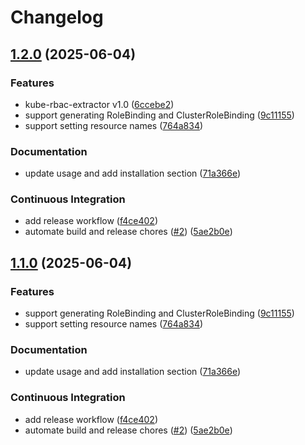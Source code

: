 # Changelog

## [1.2.0](https://github.com/DevOpsHiveHQ/kube-rbac-extractor/compare/v1.1.0...v1.2.0) (2025-06-04)


### Features

* kube-rbac-extractor v1.0 ([6ccebe2](https://github.com/DevOpsHiveHQ/kube-rbac-extractor/commit/6ccebe2d50d53a8ae57bbc5fc5cf3cc92f684952))
* support generating RoleBinding and ClusterRoleBinding ([9c11155](https://github.com/DevOpsHiveHQ/kube-rbac-extractor/commit/9c111556a9ba7a53b6d64085b4190e67fa96c6e0))
* support setting resource names ([764a834](https://github.com/DevOpsHiveHQ/kube-rbac-extractor/commit/764a8349a024549c761efeb215c3a7631734e02b))


### Documentation

* update usage and add installation section ([71a366e](https://github.com/DevOpsHiveHQ/kube-rbac-extractor/commit/71a366ed5a6e99cbc9549e1d185feaeb90af4fd6))


### Continuous Integration

* add release workflow ([f4ce402](https://github.com/DevOpsHiveHQ/kube-rbac-extractor/commit/f4ce40280841a8f7c199c5ae11a2e8b22c4e736d))
* automate build and release chores ([#2](https://github.com/DevOpsHiveHQ/kube-rbac-extractor/issues/2)) ([5ae2b0e](https://github.com/DevOpsHiveHQ/kube-rbac-extractor/commit/5ae2b0ed477dfa108a264278867e350f3630eef3))

## [1.1.0](https://github.com/DevOpsHiveHQ/kube-rbac-extractor/compare/v1.0.0...v1.1.0) (2025-06-04)


### Features

* support generating RoleBinding and ClusterRoleBinding ([9c11155](https://github.com/DevOpsHiveHQ/kube-rbac-extractor/commit/9c111556a9ba7a53b6d64085b4190e67fa96c6e0))
* support setting resource names ([764a834](https://github.com/DevOpsHiveHQ/kube-rbac-extractor/commit/764a8349a024549c761efeb215c3a7631734e02b))


### Documentation

* update usage and add installation section ([71a366e](https://github.com/DevOpsHiveHQ/kube-rbac-extractor/commit/71a366ed5a6e99cbc9549e1d185feaeb90af4fd6))


### Continuous Integration

* add release workflow ([f4ce402](https://github.com/DevOpsHiveHQ/kube-rbac-extractor/commit/f4ce40280841a8f7c199c5ae11a2e8b22c4e736d))
* automate build and release chores ([#2](https://github.com/DevOpsHiveHQ/kube-rbac-extractor/issues/2)) ([5ae2b0e](https://github.com/DevOpsHiveHQ/kube-rbac-extractor/commit/5ae2b0ed477dfa108a264278867e350f3630eef3))
